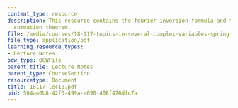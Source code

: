 ```yaml
---
content_type: resource
description: This resource contains the fourier inversion formula and the asymptotic
  summation theorem.
file: /media/courses/18-117-topics-in-several-complex-variables-spring-2005/504a40b842f0499ae090408f476dfc7a_18117_lec18.pdf
file_type: application/pdf
learning_resource_types:
- Lecture Notes
ocw_type: OCWFile
parent_title: Lecture Notes
parent_type: CourseSection
resourcetype: Document
title: 18117_lec18.pdf
uid: 504a40b8-42f0-499a-e090-408f476dfc7a
---
```


